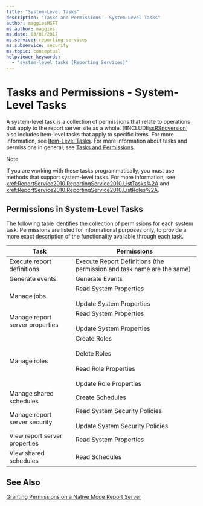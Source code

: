 ```yaml
---
title: "System-Level Tasks"
description: "Tasks and Permissions - System-Level Tasks"
author: maggiesMSFT
ms.author: maggies
ms.date: 03/01/2017
ms.service: reporting-services
ms.subservice: security
ms.topic: conceptual
helpviewer_keywords:
  - "system-level tasks [Reporting Services]"
---
```

# Tasks and Permissions - System-Level Tasks
  A system-level task is a collection of permissions that relate to operations that apply to the report server site as a whole. [!INCLUDE[ssRSnoversion](../../includes/ssrsnoversion-md.md)] also includes item-level tasks that apply to specific items. For more information, see [Item-Level Tasks](../../reporting-services/security/tasks-and-permissions-item-level-tasks.md). For more information about tasks and permissions in general, see [Tasks and Permissions](../../reporting-services/security/tasks-and-permissions.md).  
  
> [!NOTE]  
>  If you are working with these tasks programmatically, you must use methods that support system-level tasks. For more information, see <xref:ReportService2010.ReportingService2010.ListTasks%2A> and <xref:ReportService2010.ReportingService2010.ListRoles%2A>.  
  
## Permissions in System-Level Tasks  
 The following table identifies the collection of permissions for each system task. Permissions are listed for informational purposes only, to provide a more exact description of the functionality available through each task.  
  
|Task|Permissions|  
|----------|-----------------|  
|Execute report definitions|Execute Report Definitions (the permission and task name are the same)|  
|Generate events|Generate Events|  
|Manage jobs|Read System Properties<br /><br /> Update System Properties|  
|Manage report server properties|Read System Properties<br /><br /> Update System Properties|  
|Manage roles|Create Roles<br /><br /> Delete Roles<br /><br /> Read Role Properties<br /><br /> Update Role Properties|  
|Manage shared schedules|Create Schedules|  
|Manage report server security|Read System Security Policies<br /><br /> Update System Security Policies|  
|View report server properties|Read System Properties|  
|View shared schedules|Read Schedules|  
  
## See Also  
 [Granting Permissions on a Native Mode Report Server](../../reporting-services/security/granting-permissions-on-a-native-mode-report-server.md)  
  
  
